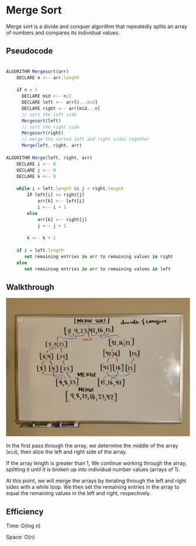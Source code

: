 # Merge Sort

Merge sort is a divide and conquer algorithm that repeatedly splits an array of numbers and compares its individual values. 

## Pseudocode

```js

ALGORITHM Mergesort(arr)
    DECLARE n <-- arr.length

    if n > 1
      DECLARE mid <-- n/2
      DECLARE left <-- arr[0...mid]
      DECLARE right <-- arr[mid...n]
      // sort the left side
      Mergesort(left)
      // sort the right side
      Mergesort(right)
      // merge the sorted left and right sides together
      Merge(left, right, arr)

ALGORITHM Merge(left, right, arr)
    DECLARE i <-- 0
    DECLARE j <-- 0
    DECLARE k <-- 0

    while i < left.length && j < right.length
        if left[i] <= right[j]
            arr[k] <-- left[i]
            i <-- i + 1
        else
            arr[k] <-- right[j]
            j <-- j + 1

        k <-- k + 1

    if i = left.length
       set remaining entries in arr to remaining values in right
    else
       set remaining entries in arr to remaining values in left


```

## Walkthrough

![whiteboard](./merge-sort.jpg)

In the first pass through the array, we determine the middle of the array (`mid`), then slice the left and right side of the array. 

If the array length is greater than 1, We continue working through the array, splitting it until it is broken up into individual number values (arrays of 1). 

At this point, we will merge the arrays by iterating through the left and right sides with a while loop. We then set the remaining entries in the array to equal the remaining values in the left and right, respectively.


## Efficiency

Time: O(log n)

Space: O(n)